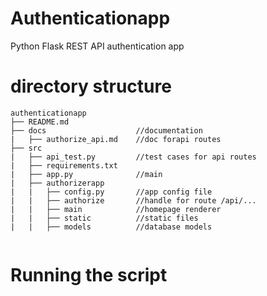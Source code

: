 # Authenticationapp
Python Flask REST API authentication app

# directory structure
```
authenticationapp
├── README.md
├── docs                    //documentation
|   ├── authorize_api.md    //doc forapi routes
├── src
|   ├── api_test.py         //test cases for api routes
|   ├── requirements.txt    
|   ├── app.py              //main
|   ├── authorizerapp
|   |   ├── config.py       //app config file
|   |   ├── authorize       //handle for route /api/...
|   |   ├── main            //homepage renderer
|   |   ├── static          //static files
|   |   ├── models          //database models


```

# Running the script